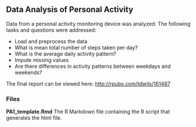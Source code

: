 ## Data Analysis of Personal Activity

Data from a personal activity monitoring device was analyzed. The following tasks and questions were addressed:

- Load and preprocess the data
- What is mean total number of steps taken per day?
- What is the average daily activity pattern?
- Impute missing values
- Are there differences in activity patterns between weekdays and weekends?
 
The final report can be viewed here: http://rpubs.com/tdwils/161487 

### Files

**PA1_template.Rmd** The R Markdown file containing the R script that generates the html file.


